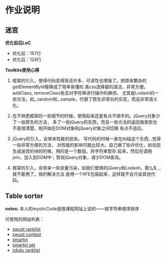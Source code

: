 # 作业说明

## 迷宫

**优化前后LoC**
  - 优化前：157行
  - 优化后：124行

**Toolkits使用心得**

1. 框架的引入，使得代码变得简洁许多，可读性也增强了。把原来繁杂的getElementById替换成了简单易懂的
类css选择器的语法，非常方便。addClass, removeClass免去对字符串进行操作的麻烦。
尤其是Lodash的一些方法，如_.random和_.sample，代替了原生非常长的实现，而且非常语义化。

2. 在不熟悉框架的一些细节的时候，使用起来还是有点不顺手的。jQuery对象少了一些原生的方法，
多了一些jQuery的东西，而且一些方法的返回值类型也不是很清楚，刚开始在DOM对象和jQuery对象之间切换
有点不适应。

3. jQuery的引入，会带来性能的损失。 写代码的时候一直在纠结这个东西...觉得一些非常方便的方法，
对性能的影响可能比较大。自己做了些许优化，如动态生成迷宫的块的时候，用的是一个数组，将字符串暂存
起来，然后在调用join，加入到DOM中；暂存jQuery对象，减少DOM查询。

4. 框架的引入，会带来一些变量污染，如我们使用的jQuery和Lodash，那么$, _就不能用了。我的解决方法
是用一个IIFE包装起来，这样就不会污染其他代码。

## Table sorter
**notes:** 本人的mysticCode是按课程网站上说的——按字符串顺序排序

可使用的网站列表：
- [swust ranklist](http://acm.swust.edu.cn/user/ranklist/)
- [swust contest](http://acm.swust.edu.cn/contest/list/)
- [smartoj](http://www.smartoj.com/p)
- [smartoj set](http://www.smartoj.com/set/1)
- [jobdu ranklist](http://ac.jobdu.com/ranklist.php)
